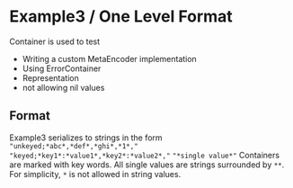 #  Example3 / One Level Format

Container is used to test 
* Writing a custom MetaEncoder implementation
* Using ErrorContainer
* Representation
* not allowing nil values

## Format

Example3 serializes to strings in the form
`"unkeyed;*abc*,*def*,*ghi*,*1*,"`
`"keyed;*key1*:*value1*,*key2*:*value2*,"`
`"*single value*"`
Containers are marked with key words. All single values are strings surrounded by `**`. 
For simplicity, `*` is not allowed in string values.
